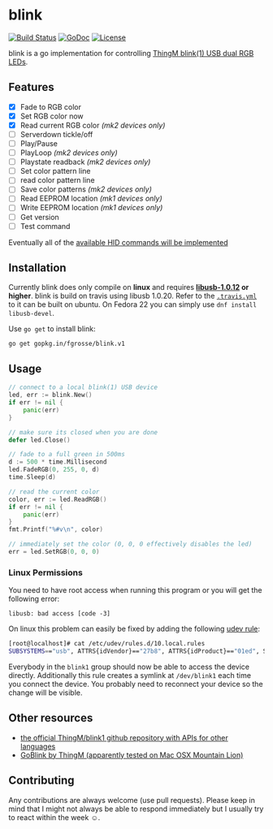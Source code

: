 # blink

[![Build Status](https://travis-ci.org/fgrosse/blink.svg?branch=master)](https://travis-ci.org/fgrosse/blink)
[![GoDoc](https://godoc.org/gopkg.in/fgrosse/blink.v1?status.svg)](https://godoc.org/gopkg.in/fgrosse/blink.v1)
[![License](https://img.shields.io/badge/license-MIT-4183c4.svg)](https://github.com/fgrosse/blink/blob/master/LICENSE)

blink is a go implementation for controlling [ThingM blink(1) USB dual RGB LEDs][1].

## Features

- [x] Fade to RGB color
- [x] Set RGB color now  
- [x] Read current RGB color *(mk2 devices only)*
- [ ] Serverdown tickle/off
- [ ] Play/Pause
- [ ] PlayLoop *(mk2 devices only)*
- [ ] Playstate readback *(mk2 devices only)*
- [ ] Set color pattern line
- [ ] read color pattern line
- [ ] Save color patterns *(mk2 devices only)*
- [ ] Read EEPROM location *(mk1 devices only)*
- [ ] Write EEPROM location *(mk1 devices only)*
- [ ] Get version
- [ ] Test command

Eventually all of the [available HID commands will be implemented][2]

## Installation

Currently blink does only compile on **linux** and requires **[libusb-1.0.12][5] or higher**.
blink is build on travis using libusb 1.0.20. Refer to the [`.travis.yml`](.travis.yml) to it can be built on ubuntu.
On Fedora 22 you can simply use `dnf install libusb-devel`.

Use `go get` to install blink:
```
go get gopkg.in/fgrosse/blink.v1
```

## Usage

```go
// connect to a local blink(1) USB device
led, err := blink.New()
if err != nil {
    panic(err)
}

// make sure its closed when you are done
defer led.Close()

// fade to a full green in 500ms
d := 500 * time.Millisecond
led.FadeRGB(0, 255, 0, d)
time.Sleep(d)

// read the current color
color, err := led.ReadRGB()
if err != nil {
    panic(err)
}
fmt.Printf("%#v\n", color)

// immediately set the color (0, 0, 0 effectively disables the led)
err = led.SetRGB(0, 0, 0)
```

### Linux Permissions

You need to have root access when running this program or you will get the following error:

```
libusb: bad access [code -3]
```

On linux this problem can easily be fixed by adding the following [udev rule][6]:

```bash
[root@localhost]# cat /etc/udev/rules.d/10.local.rules
SUBSYSTEMS=="usb", ATTRS{idVendor}=="27b8", ATTRS{idProduct}=="01ed", SYMLINK+="blink1", GROUP="blink1"
```

Everybody in the `blink1` group should now be able to access the device directly.
Additionally this rule creates a symlink at `/dev/blink1` each time you connect the device.
You probably need to reconnect your device so the change will be visible.

## Other resources

* [the official ThingM/blink1 github repository with APIs for other languages][3]
* [GoBlink by ThingM (apparently tested on Mac OSX Mountain Lion)][4]

## Contributing

Any contributions are always welcome (use pull requests).
Please keep in mind that I might not always be able to respond immediately but I usually try to react within the week ☺.

[1]: http://blink1.thingm.com/
[2]: https://github.com/ThingM/blink1/blob/master/docs/blink1-hid-commands.md
[3]: https://github.com/ThingM/blink1
[4]: https://github.com/ThingM/blink1/tree/master/go/GoBlink
[5]: https://github.com/libusb/libusb
[6]: http://www.reactivated.net/writing_udev_rules.html
